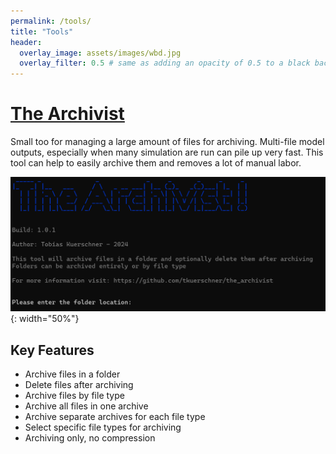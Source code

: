 ```yaml
---
permalink: /tools/
title: "Tools"
header:
  overlay_image: assets/images/wbd.jpg
  overlay_filter: 0.5 # same as adding an opacity of 0.5 to a black background
---
```







#  [The Archivist](https://github.com/tkuerschner/the_archivist/)

Small too for managing a large amount of files for archiving. Multi-file model outputs, especially when many simulation are run can pile up very fast. This tool can help to easily archive them and removes a lot of manual labor. 

![image-right](/assets/images/Archivist/a1.png){: width="50%"}

## Key Features

  - Archive files in a folder
  - Delete files after archiving
  - Archive files by file type
  - Archive all files in one archive
  - Archive separate archives for each file type
  - Select specific file types for archiving
  - Archiving only, no compression


